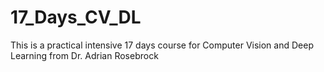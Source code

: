 # 17_Days_CV_DL
This is a practical intensive 17 days course for Computer Vision and Deep Learning from Dr. Adrian Rosebrock
